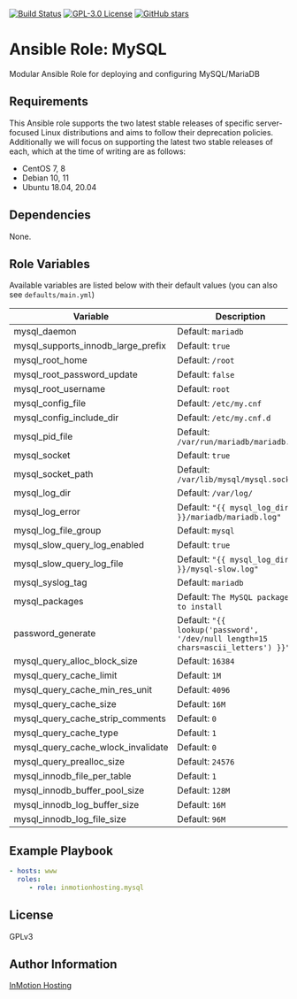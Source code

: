 [![Build Status](https://travis-ci.org/inmotionhosting/ansible-role-mysql.png?branch=master)](https://travis-ci.org/inmotionhosting/ansible-role-mysql) [![GPL-3.0 License](https://img.shields.io/github/license/inmotionhosting/ansible-role-mysql.svg?color=blue)](https://github.com/inmotionhosting/ansible-role-mysql/blob/master/LICENSE) [![GitHub stars](https://img.shields.io/github/stars/inmotionhosting/ansible-role-mysql.svg)](https://github.com/inmotionhosting/ansible-role-mysql/stargazers)

# Ansible Role: MySQL
Modular Ansible Role for deploying and configuring MySQL/MariaDB

## Requirements
This Ansible role supports the two latest stable releases of specific
server-focused Linux distributions and aims to follow their deprecation
policies. Additionally we will focus on supporting the latest two stable
releases of each, which at the time of writing are as follows:

* CentOS 7, 8
* Debian 10, 11
* Ubuntu 18.04, 20.04

## Dependencies
None.

## Role Variables
Available variables are listed below with their default values (you can also see `defaults/main.yml`)

| Variable | Description |
| -------- | ----------- |
| mysql_daemon | Default: `mariadb`
| mysql_supports_innodb_large_prefix | Default: `true`
| mysql_root_home | Default: `/root`
| mysql_root_password_update | Default: `false`
| mysql_root_username | Default: `root`
| mysql_config_file | Default: `/etc/my.cnf`
| mysql_config_include_dir | Default: `/etc/my.cnf.d`
| mysql_pid_file | Default: `/var/run/mariadb/mariadb.pid`
| mysql_socket | Default: `true`
| mysql_socket_path | Default: `/var/lib/mysql/mysql.sock`
| mysql_log_dir | Default: `/var/log/`
| mysql_log_error | Default: `"{{ mysql_log_dir }}/mariadb/mariadb.log"`
| mysql_log_file_group | Default: `mysql`
| mysql_slow_query_log_enabled | Default: `true`
| mysql_slow_query_log_file | Default: `"{{ mysql_log_dir }}/mysql-slow.log"`
| mysql_syslog_tag | Default: `mariadb`
| mysql_packages | Default: `The MySQL packages to install`
| password_generate | Default: `"{{ lookup('password', '/dev/null length=15 chars=ascii_letters') }}"`
| mysql_query_alloc_block_size | Default: `16384`
| mysql_query_cache_limit | Default: `1M`
| mysql_query_cache_min_res_unit | Default: `4096`
| mysql_query_cache_size | Default: `16M`
| mysql_query_cache_strip_comments | Default: `0`
| mysql_query_cache_type | Default: `1`
| mysql_query_cache_wlock_invalidate | Default: `0`
| mysql_query_prealloc_size | Default: `24576`
| mysql_innodb_file_per_table | Default: `1`
| mysql_innodb_buffer_pool_size | Default: `128M`
| mysql_innodb_log_buffer_size | Default: `16M`
| mysql_innodb_log_file_size | Default: `96M`


## Example Playbook
```yaml
- hosts: www
  roles:
     - role: inmotionhosting.mysql
```

## License
GPLv3

## Author Information
[InMotion Hosting](https://inmotionhosting.com)
